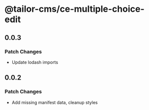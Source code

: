 # @tailor-cms/ce-multiple-choice-edit

## 0.0.3

### Patch Changes

- Update lodash imports

## 0.0.2

### Patch Changes

- Add missing manifest data, cleanup styles
